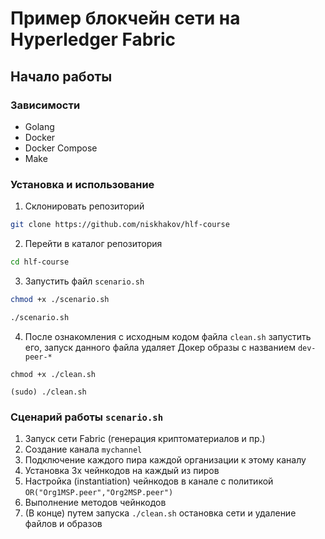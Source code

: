 # Пример блокчейн сети на Hyperledger Fabric

## Начало работы

### Зависимости

* Golang
* Docker
* Docker Compose
* Make

### Установка и использование

1. Склонировать репозиторий
```sh
git clone https://github.com/niskhakov/hlf-course
```
2. Перейти в каталог репозитория
```sh
cd hlf-course
```
3. Запустить файл `scenario.sh`
```sh
chmod +x ./scenario.sh

./scenario.sh
```
4. После ознакомления с исходным кодом файла `clean.sh` запустить его, запуск данного файла удаляет Докер образы с названием `dev-peer-*`
```JS
chmod +x ./clean.sh

(sudo) ./clean.sh
```

### Сценарий работы `scenario.sh`
1. Запуск сети Fabric (генерация криптоматериалов и пр.)
2. Создание канала `mychannel`
3. Подключение каждого пира каждой организации к этому каналу
4. Установка 3х чейнкодов на каждый из пиров
5. Настройка (instantiation) чейнкодов в канале c политикой `OR("Org1MSP.peer","Org2MSP.peer")`
6. Выполнение методов чейнкодов
7. (В конце) путем запуска `./clean.sh` остановка сети и удаление файлов и образов